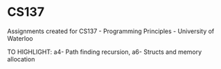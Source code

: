# CS137
Assignments created for CS137 - Programming Principles - University of Waterloo

TO HIGHLIGHT: a4- Path finding recursion, a6- Structs and memory allocation


